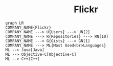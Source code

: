 <h1 align="center">Flickr</h1>

```mermaid
graph LR
COMPANY_NAME{Flickr}
COMPANY_NAME ---> U{Users} ---> UN[2]
COMPANY_NAME ---> R{Repositories} ---> RN[10]
COMPANY_NAME ---> G{Gists} ---> GN[1]
COMPANY_NAME ---> ML{Most Used<br>Languages}
ML --> Java[Java]
ML --> Objective-C[Objective-C]
ML --> C++[C++]
```
